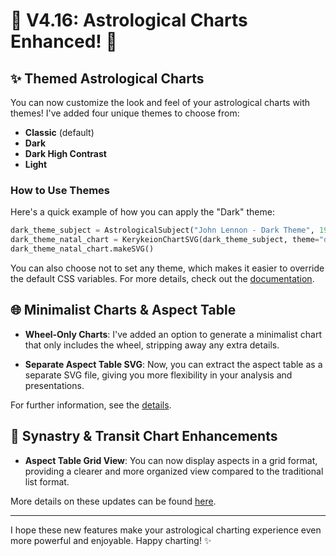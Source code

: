 # 🎉 V4.16: Astrological Charts Enhanced! 🌟

## ✨ Themed Astrological Charts

You can now customize the look and feel of your astrological charts with themes! I've added four unique themes to choose from:

- **Classic** (default)
- **Dark**
- **Dark High Contrast**
- **Light**

### How to Use Themes

Here's a quick example of how you can apply the "Dark" theme:

```python
dark_theme_subject = AstrologicalSubject("John Lennon - Dark Theme", 1940, 10, 9, 18, 30, "Liverpool", "GB")
dark_theme_natal_chart = KerykeionChartSVG(dark_theme_subject, theme="dark")
dark_theme_natal_chart.makeSVG()
```

You can also choose not to set any theme, which makes it easier to override the default CSS variables. For more details, check out the [documentation](https://www.kerykeion.net/docs/examples/theming).

## 🌐 Minimalist Charts & Aspect Table

- **Wheel-Only Charts**: I've added an option to generate a minimalist chart that only includes the wheel, stripping away any extra details.

- **Separate Aspect Table SVG**: Now, you can extract the aspect table as a separate SVG file, giving you more flexibility in your analysis and presentations.

For further information, see the [details](https://www.kerykeion.net/docs/examples/whee-and-grid-only).

## 🔄 Synastry & Transit Chart Enhancements

- **Aspect Table Grid View**: You can now display aspects in a grid format, providing a clearer and more organized view compared to the traditional list format.

More details on these updates can be found [here](https://www.kerykeion.net/docs/examples/synastry-chart).

---

I hope these new features make your astrological charting experience even more powerful and enjoyable. Happy charting! ✨
